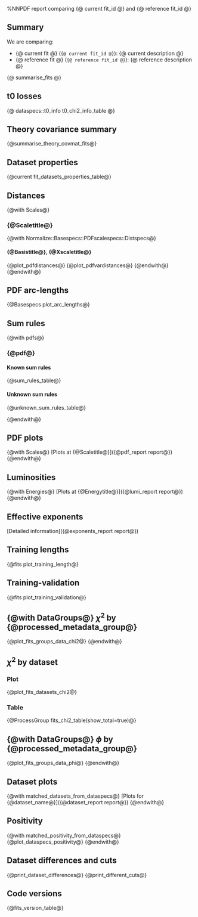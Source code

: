 %NNPDF report comparing {@ current fit_id @} and {@ reference fit_id @}
  
Summary
-------
  
We are comparing:
  
  - {@ current fit @} (`{@ current fit_id @}`): {@ current description @}
  - {@ reference fit @} (`{@ reference fit_id @}`): {@ reference description @}
  
  
{@ summarise_fits @}
  
  
t0 losses
---------
{@ dataspecs::t0_info t0_chi2_info_table @}
  
Theory covariance summary
-------------------------
{@summarise_theory_covmat_fits@}
  
Dataset properties
------------------
{@current fit_datasets_properties_table@}
  
Distances
---------
{@with Scales@}
### {@Scaletitle@}
{@with Normalize::Basespecs::PDFscalespecs::Distspecs@}
#### {@Basistitle@}, {@Xscaletitle@}
{@plot_pdfdistances@}
{@plot_pdfvardistances@}
{@endwith@}
{@endwith@}
  
PDF arc-lengths
---------------
{@Basespecs plot_arc_lengths@}
  
Sum rules
---------
{@with pdfs@}
### {@pdf@}
  
#### Known sum rules
  
{@sum_rules_table@}
  
#### Unknown sum rules
  
{@unknown_sum_rules_table@}
  
{@endwith@}
  
PDF plots
---------
{@with Scales@}
[Plots at {@Scaletitle@}]({@pdf_report report@})
{@endwith@}
  
Luminosities
------------
{@with Energies@}
[Plots at {@Energytitle@}]({@lumi_report report@})
{@endwith@}
  
Effective exponents
-------------------
[Detailed information]({@exponents_report report@})
  
Training lengths
----------------
{@fits plot_training_length@}
  
Training-validation
-------------------
{@fits plot_training_validation@}
  
{@with DataGroups@}
$\chi^2$ by {@processed_metadata_group@}
----------------------------------------
{@plot_fits_groups_data_chi2@}
{@endwith@}
  
  
$\chi^2$ by dataset
-------------------
### Plot
{@plot_fits_datasets_chi2@}
### Table
{@ProcessGroup fits_chi2_table(show_total=true)@}
  
  
{@with DataGroups@}
$\phi$ by {@processed_metadata_group@}
--------------------------------------
{@plot_fits_groups_data_phi@}
{@endwith@}
  
Dataset plots
-------------
{@with matched_datasets_from_dataspecs@}
[Plots for {@dataset_name@}]({@dataset_report report@})
{@endwith@}
  
Positivity
----------
{@with matched_positivity_from_dataspecs@}
{@plot_dataspecs_positivity@}
{@endwith@}
  
Dataset differences and cuts
----------------------------
{@print_dataset_differences@}
{@print_different_cuts@}
  
Code versions
-------------
{@fits_version_table@}
